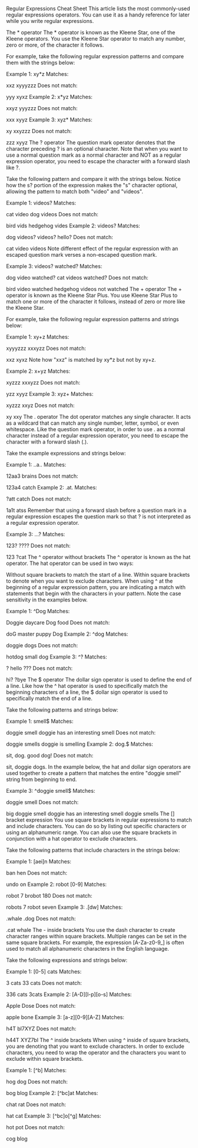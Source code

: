 Regular Expressions Cheat Sheet
This article lists the most commonly-used regular expressions operators. You can use it as a handy reference for later while you write regular expressions.

The * operator
The * operator is known as the Kleene Star, one of the Kleene operators. You use the Kleene Star operator to match any number, zero or more, of the character it follows.

For example, take the following regular expression patterns and compare them with the strings below:

Example 1: xy*z
Matches:

xxz
xyyyzzz
Does not match:

yyy
xyxz
Example 2: x*yz
Matches:

xxyz
yyyzzz
Does not match:

xxx
xyyz
Example 3: xyz*
Matches:

xy
xxyzzz
Does not match:

zzz
xyyz
The ? operator
The question mark operator denotes that the character preceding ? is an optional character. Note that when you want to use a normal question mark as a normal character and NOT as a regular expression operator, you need to escape the character with a forward slash like \?.

Take the following pattern and compare it with the strings below. Notice how the s? portion of the expression makes the "s" character optional, allowing the pattern to match both "video" and "videos".

Example 1: videos?
Matches:

cat video
dog videos
Does not match:

bird vids
hedgehog vides
Example 2: videos\?
Matches:

dog videos?
videos? hello?
Does not match:

cat video
videos
Note different effect of the regular expression with an escaped question mark verses a non-escaped question mark.

Example 3: videos? watched\?
Matches:

dog video watched?
cat videos watched?
Does not match:

bird video watched
hedgehog videos not watched
The + operator
The + operator is known as the Kleene Star Plus. You use Kleene Star Plus to match one or more of the character it follows, instead of zero or more like the Kleene Star.

For example, take the following regular expression patterns and strings below:

Example 1: xy+z
Matches:

xyyyzzz
xxxyzz
Does not match:

xxz
xyxz
Note how "xxz" is matched by xy*z but not by xy+z.

Example 2: x+yz
Matches:

xyzzz
xxxyzz
Does not match:

yzz
xyyz
Example 3: xyz+
Matches:

xyzzz
xxyz
Does not match:

xy
xxy
The . operator
The dot operator matches any single character. It acts as a wildcard that can match any single number, letter, symbol, or even whitespace. Like the question mark operator, in order to use . as a normal character instead of a regular expression operator, you need to escape the character with a forward slash (\.).

Take the example expressions and strings below:

Example 1: ..a..
Matches:

12aa3
brains
Does not match:

123a4
catch
Example 2: .at.
Matches:

?att
catch
Does not match:

1a1t
atss
Remember that using a forward slash before a question mark in a regular expression escapes the question mark so that ? is not interpreted as a regular expression operator.

Example 3: ...\?
Matches:

123?
????
Does not match:

123
?cat
The ^ operator without brackets
The ^ operator is known as the hat operator. The hat operator can be used in two ways:

Without square brackets to match the start of a line.
Within square brackets to denote when you want to exclude characters.
When using ^ at the beginning of a regular expression pattern, you are indicating a match with statements that begin with the characters in your pattern. Note the case sensitivity in the examples below.

Example 1: ^Dog
Matches:

Doggie daycare
Dog food
Does not match:

doG master
puppy Dog
Example 2: ^dog
Matches:

doggie
dogs
Does not match:

hotdog
small dog
Example 3: ^\?
Matches:

? hello
???
Does not match:

hi?
\?bye
The $ operator
The dollar sign operator is used to define the end of a line. Like how the ^ hat operator is used to specifically match the beginning characters of a line, the $ dollar sign operator is used to specifically match the end of a line.

Take the following patterns and strings below:

Example 1: smell$
Matches:

doggie smell
doggie has an interesting smell
Does not match:

doggie smells
doggie is smelling
Example 2: dog.$
Matches:

sit, dog.
good dog!
Does not match:

sit, doggie
dogs.
In the example below, the hat and dollar sign operators are used together to create a pattern that matches the entire "doggie smell" string from beginning to end.

Example 3: ^doggie smell$
Matches:

doggie smell
Does not match:

big doggie smell
doggie has an interesting smell
doggie smells
The [] bracket expression
You use square brackets in regular expressions to match and include characters. You can do so by listing out specific characters or using an alphanumeric range. You can also use the square brackets in conjunction with a hat operator to exclude characters.

Take the following patterns that include characters in the strings below:

Example 1: [aei]n
Matches:

ban
hen
Does not match:

undo
on
Example 2: robot [0-9]
Matches:

robot 7
brobot 180
Does not match:

robots 7
robot seven
Example 3: \.[dw]
Matches:

.whale
.dog
Does not match:

.cat
whale
The - inside brackets
You use the dash character to create character ranges within square brackets. Multiple ranges can be set in the same square brackets. For example, the expression [A-Za-z0-9_] is often used to match all alphanumeric characters in the English language.

Take the following expressions and strings below:

Example 1: [0-5] cats
Matches:

3 cats
33 cats
Does not match:

336 cats
3cats
Example 2: [A-D][l-p][o-s]
Matches:

Apple
Dose
Does not match:

apple
bone
Example 3: [a-z][0-9][A-Z]
Matches:

h4T
bl7XYZ
Does not match:

h44T
XYZ7bl
The ^ inside brackets
When using ^ inside of square brackets, you are denoting that you want to exclude characters. In order to exclude characters, you need to wrap the operator and the characters you want to exclude within square brackets.

Example 1: [^b]
Matches:

hog
dog
Does not match:

bog
blog
Example 2: [^bc]at
Matches:

chat
rat
Does not match:

hat
cat
Example 3: [^bc]o[^g]
Matches:

hot
pot
Does not match:

cog
blog
